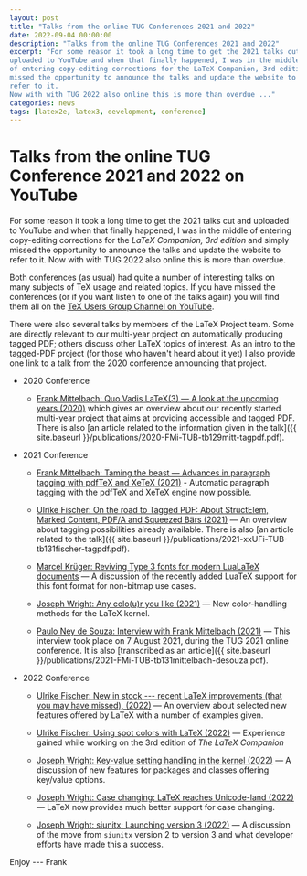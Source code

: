 ```yaml
---
layout: post
title: "Talks from the online TUG Conferences 2021 and 2022"
date: 2022-09-04 00:00:00
description: "Talks from the online TUG Conferences 2021 and 2022"
excerpt: "For some reason it took a long time to get the 2021 talks cut and
uploaded to YouTube and when that finally happened, I was in the middle
of entering copy-editing corrections for the LaTeX Companion, 3rd edition and simply
missed the opportunity to announce the talks and update the website to
refer to it.
Now with with TUG 2022 also online this is more than overdue ..."
categories: news
tags: [latex2e, latex3, development, conference]
---
```


# Talks from the online TUG Conference 2021 and 2022 on YouTube

For some reason it took a long time to get the 2021 talks cut and
uploaded to YouTube and when that finally happened, I was in the
middle of entering copy-editing corrections for the _LaTeX Companion, 3rd edition_ and
simply missed the opportunity to announce the talks and update the
website to refer to it.  Now with with TUG 2022 also online this is
more than overdue.

Both conferences (as usual) had quite a number of interesting talks on
many subjects of TeX usage and related topics.  If you have missed the
conferences (or if you want listen to one of the talks again) you will
find them all on the [TeX Users Group Channel on
YouTube](https://www.youtube.com/c/TeXUsersGroup/featured).

There were also several talks by members of the LaTeX Project
team. Some are directly relevant to our multi-year project on
automatically producing tagged PDF; others discuss other LaTeX topics
of interest. As an intro to the tagged-PDF project (for those who haven't heard about it yet) I also provide one
link to a talk from the 2020 conference announcing that project.

- 2020 Conference
    - [Frank Mittelbach: Quo Vadis LaTeX(3) — A look at the upcoming
      years (2020)](https://youtu.be/zNci4lcb8Vo) which gives an overview about
      our recently started multi-year project that aims at providing
      accessible and tagged PDF. There is also [an article related to the information given in the talk]({{ site.baseurl }}/publications/2020-FMi-TUB-tb129mitt-tagpdf.pdf).

- 2021 Conference
    - [Frank Mittelbach: Taming the beast — Advances in paragraph tagging
      with pdfTeX and XeTeX (2021)](https://www.youtube.com/watch?v=7FQLnggVgDE) - Automatic paragraph tagging with
      the pdfTeX and XeTeX engine now possible.

    - [Ulrike Fischer: On the road to Tagged PDF: About StructElem,
       Marked Content, PDF/A and Squeezed Bärs (2021)](https://www.youtube.com/watch?v=d0ivQywNkAQ)
        — An overview
       about tagging possibilities already available. There is also [an article related to the talk]({{ site.baseurl }}/publications/2021-xxUFi-TUB-tb131fischer-tagpdf.pdf).

    - [Marcel Krüger: Reviving Type 3 fonts for modern LuaLaTeX documents](https://www.youtube.com/watch?v=hXqaLwxuivQ)
       — A discussion of the recently added LuaTeX support for this font format for non-bitmap use cases.

    - [Joseph Wright: Any colo(u)r you like (2021)](https://www.youtube.com/watch?v=Z4sU-h3moOc)
       — New color-handling methods for the LaTeX kernel.

    - [Paulo Ney de Souza: Interview with Frank Mittelbach (2021)](https://www.youtube.com/watch?v=VDsEum6GoBI)
       — This interview took place on 7 August 2021, during the TUG 2021
      online conference. It is also [transcribed as an article]({{ site.baseurl }}/publications/2021-FMi-TUB-tb131mittelbach-desouza.pdf).


- 2022 Conference
   - [Ulrike Fischer: New in stock --- recent LaTeX improvements (that
      you may have missed), (2022)](https://www.youtube.com/watch?v=JjW_hfrYxfk)
       — An overview about selected new
      features offered by LaTeX with a number of examples given.

   - [Ulrike Fischer: Using spot colors with LaTeX (2022)](https://www.youtube.com/watch?v=sgv0ZV7od_U)
     — Experience gained while working on the 3rd edition of _The LaTeX Companion_

   - [Joseph Wright: Key-value setting handling in the kernel (2022)](https://www.youtube.com/watch?v=jV9S2M0iEfo)
      — A discussion of new features for packages and classes offering
     key/value options.

   - [Joseph Wright: Case changing: LaTeX reaches Unicode-land (2022)](https://www.youtube.com/watch?v=zT6OKygUqRU)
      — LaTeX now provides much better support for case changing.

   - [Joseph Wright: siunitx: Launching version 3 (2022)](https://www.youtube.com/watch?v=IYPFinT6C_k)
      — A discussion of the move from `siunitx` version 2 to version 3 and what developer efforts have made this
      a success.



Enjoy --- Frank



